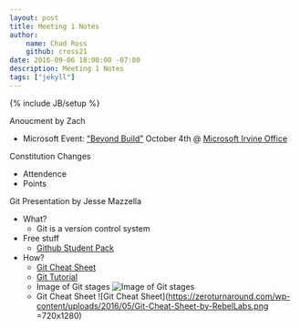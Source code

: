 ```yaml
---
layout: post
title: Meeting 1 Notes
author:
    name: Chad Ross
    github: cross21
date: 2016-09-06 18:00:00 -07:00
description: Meeting 1 Notes
tags: ["jekyll"]
---
```

{% include JB/setup %}


Anoucment by Zach

- Microsoft Event: ["Beyond Build"](https://www.microsoftevents.com/profile/form/index.cfm?PKformID=0x393947e8b7) October 4th @ [Microsoft Irvine Office](https://www.google.com/maps/place/Microsoft+Corporation/@33.6774888,-117.838591,15z/data=!4m5!3m4!1s0x0:0x7e5a49778d64e410!8m2!3d33.6774888!4d-117.838591)


Constitution Changes

- Attendence
- Points


Git Presentation by Jesse Mazzella

- What?
  - Git is a version control system
- Free stuff
  - [Github Student Pack](https://education.github.com/pack)
- How?
  - [Git Cheat Sheet](https://services.github.com/kit/downloads/github-git-cheat-sheet.pdf)
  - [Git Tutorial](https://github.com/SaddlebackCSS/Git_Tutorial)
  - Image of Git stages ![Image of Git stages](http://cdn.crunchify.com/wp-content/uploads/2013/08/Github-Stage-Option-on-File-Crunchify-Tips.png)
  - Git Cheat Sheet ![Git Cheat Sheet](https://zeroturnaround.com/wp-content/uploads/2016/05/Git-Cheat-Sheet-by-RebelLabs.png =720x1280)
